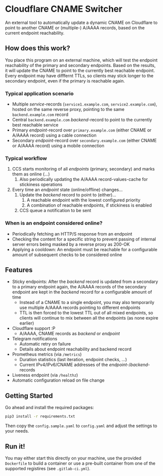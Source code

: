 # Cloudflare CNAME Switcher
An external tool to automatically update a dynamic CNAME on Cloudflare to point to another CNAME or (multiple-) A/AAAA records, based on the current endpoint reachability.

## How does this work?
You place this program on an external machine, which will test the endpoint reachability of the primary and secondary endpoints. Based on the results, it will update the CNAME to point to the currently best reachable endpoint. Every endpoint may have difffernt TTLs, so clients may stick longer to the secondary endpoint, even if the primary is reachable again.

### Typical application scenario
* Multiple _service_-records (`service1.example.com`, `service2.example.com`), hosted on the same reverse proxy, pointing to the same `backend.example.com` record
* Central `backend.example.com` _backend_-record to point to the currently best reachable service
* Primary _endpoint_-record over `primary.example.com` (either CNAME or A/AAAA record) using a cable connection
* Secondary _endpoint_-record over `secondary.example.com` (either CNAME or A/AAAA record) using a mobile connection

### Typical workflow
1. CCS starts monitoring of all _endpoints_ (primary, secondary) and marks them as online (...)
   1. Also periodically updating the A/AAAA record-values-cache for stickiness operations
2. Every time an _endpoint_ state (online/offline) changes...
   1. Update the _backend_ record to point to (either)...
      1. A reachable endpoint with the lowest configured priority
      2. A combination of reachable endpoints, if stickiness is enabled
   2. CCS queue a notification to be sent

### When is an endpoint considered online?
* Periodically fetching an HTTP/S response from an endpoint
* Checking the content for a specific string to prevent passing of internal server errors being masked by a reverse proxy as 200-OK
* Applying a cooldown: An endpoint must be reachable for a configurable amount of subsequent checks to be considered online

## Features
* Sticky endpoints: After the _backend_ record is updated from a secondary to a primary endpoint again, the A/AAAA records of the secondary endpoint are kept in the _backend_ record for a configurable amount of time
  * Instead of a CNAME to a single endpoint, you may also temporarily use multiple A/AAAA records pointing to different endpoints
  * TTL is then forced to the lowest TTL out of all mixed endpoints, so clients will continue to mix between all the endpoints (as none expire earlier)
* Cloudflare support :P
  * A/AAAA, CNAME records as _backend_ or _endpoint_
* Telegram notifications
  * Automatic retry on failure
  * Details about endpoint reachability and backend record
* Prometheus metrics (via `/metrics`)
  * Duration statistics (last iteration, endpoint checks, ...)
  * Current IPv4/IPv6/CNAME addresses of the _endpoint_-/_backend_-records
* Liveness endpoint (via `/healthz`)
* Automatic configuration reload on file change

## Getting Started
Go ahead and install the required packages:
```bash
pip3 install -r requirements.txt
```

Then copy the `config.sample.yaml` to `config.yaml` and adjust the settings to your needs.

## Run it!
You may either start this directly on your machine, use the provided `Dockerfile` to build a container or use a pre-built container from one of the supported registires (see `.gitlab-ci.yml`).
